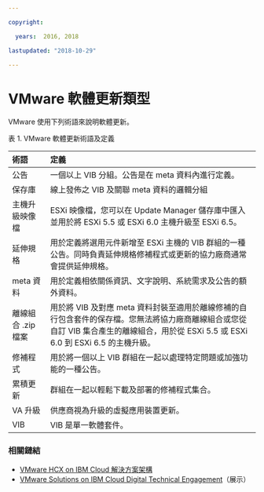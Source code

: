 ```yaml
---

copyright:

  years:  2016, 2018

lastupdated: "2018-10-29"

---
```


# VMware 軟體更新類型

VMware 使用下列術語來說明軟體更新。

表 1. VMware 軟體更新術語及定義

| 術語 | 定義 |
|:------- |:----------- |
| 公告 |	一個以上 VIB 分組。公告是在 meta 資料內進行定義。|
| 保存庫 |	線上發佈之 VIB 及關聯 meta 資料的邏輯分組|
| 主機升級映像檔 |	ESXi 映像檔，您可以在 Update Manager 儲存庫中匯入並用於將 ESXi 5.5 或 ESXi 6.0 主機升級至 ESXi 6.5。|
| 延伸規格 | 	用於定義將選用元件新增至 ESXi 主機的 VIB 群組的一種公告。同時負責延伸規格修補程式或更新的協力廠商通常會提供延伸規格。|
| meta 資料 |	用於定義相依關係資訊、文字說明、系統需求及公告的額外資料。|
| 離線組合 .zip 檔案 |	用於將 VIB 及對應 meta 資料封裝至適用於離線修補的自行包含套件的保存檔。您無法將協力廠商離線組合或您從自訂 VIB 集合產生的離線組合，用於從 ESXi 5.5 或 ESXi 6.0 到 ESXi 6.5 的主機升級。|
| 修補程式 |	用於將一個以上 VIB 群組在一起以處理特定問題或加強功能的一種公告。|
| 累積更新 |	群組在一起以輕鬆下載及部署的修補程式集合。|
| VA 升級 |	供應商視為升級的虛擬應用裝置更新。|
| VIB |	VIB 是單一軟體套件。|

### 相關鏈結

* [VMware HCX on IBM Cloud 解決方案架構](https://www.ibm.com/cloud/garage/files/HCX_Architecture_Design.pdf)
* [VMware Solutions on IBM Cloud Digital Technical Engagement](https://ibm-dte.mybluemix.net/ibm-vmware)（展示）
